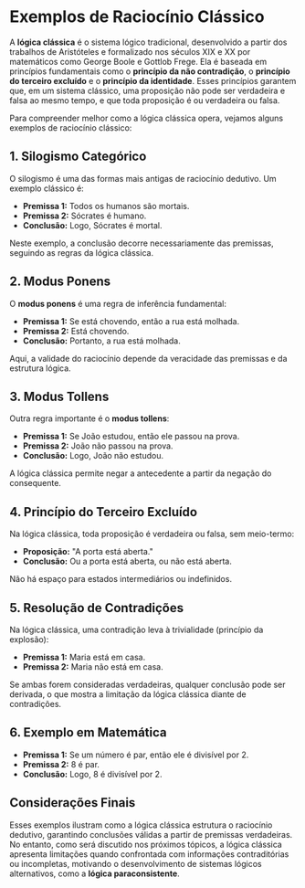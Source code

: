 
# Exemplos de Raciocínio Clássico

A **lógica clássica** é o sistema lógico tradicional, desenvolvido a partir dos trabalhos de Aristóteles e formalizado nos séculos XIX e XX por matemáticos como George Boole e Gottlob Frege. Ela é baseada em princípios fundamentais como o **princípio da não contradição**, o **princípio do terceiro excluído** e o **princípio da identidade**. Esses princípios garantem que, em um sistema clássico, uma proposição não pode ser verdadeira e falsa ao mesmo tempo, e que toda proposição é ou verdadeira ou falsa.

Para compreender melhor como a lógica clássica opera, vejamos alguns exemplos de raciocínio clássico:



## 1. Silogismo Categórico

O silogismo é uma das formas mais antigas de raciocínio dedutivo. Um exemplo clássico é:

- **Premissa 1:** Todos os humanos são mortais.
- **Premissa 2:** Sócrates é humano.
- **Conclusão:** Logo, Sócrates é mortal.

Neste exemplo, a conclusão decorre necessariamente das premissas, seguindo as regras da lógica clássica.



## 2. Modus Ponens

O **modus ponens** é uma regra de inferência fundamental:

- **Premissa 1:** Se está chovendo, então a rua está molhada.
- **Premissa 2:** Está chovendo.
- **Conclusão:** Portanto, a rua está molhada.

Aqui, a validade do raciocínio depende da veracidade das premissas e da estrutura lógica.



## 3. Modus Tollens

Outra regra importante é o **modus tollens**:

- **Premissa 1:** Se João estudou, então ele passou na prova.
- **Premissa 2:** João não passou na prova.
- **Conclusão:** Logo, João não estudou.

A lógica clássica permite negar a antecedente a partir da negação do consequente.



## 4. Princípio do Terceiro Excluído

Na lógica clássica, toda proposição é verdadeira ou falsa, sem meio-termo:

- **Proposição:** "A porta está aberta."
- **Conclusão:** Ou a porta está aberta, ou não está aberta.

Não há espaço para estados intermediários ou indefinidos.



## 5. Resolução de Contradições

Na lógica clássica, uma contradição leva à trivialidade (princípio da explosão):

- **Premissa 1:** Maria está em casa.
- **Premissa 2:** Maria não está em casa.

Se ambas forem consideradas verdadeiras, qualquer conclusão pode ser derivada, o que mostra a limitação da lógica clássica diante de contradições.



## 6. Exemplo em Matemática

- **Premissa 1:** Se um número é par, então ele é divisível por 2.
- **Premissa 2:** 8 é par.
- **Conclusão:** Logo, 8 é divisível por 2.



## Considerações Finais

Esses exemplos ilustram como a lógica clássica estrutura o raciocínio dedutivo, garantindo conclusões válidas a partir de premissas verdadeiras. No entanto, como será discutido nos próximos tópicos, a lógica clássica apresenta limitações quando confrontada com informações contraditórias ou incompletas, motivando o desenvolvimento de sistemas lógicos alternativos, como a **lógica paraconsistente**.

